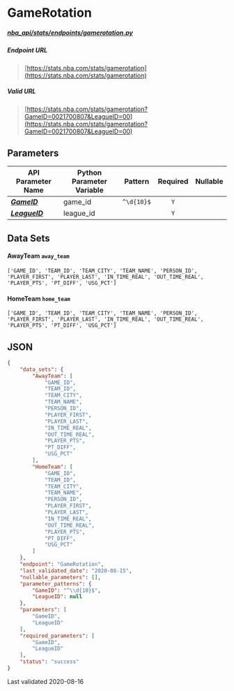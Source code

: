 # GameRotation
##### [nba_api/stats/endpoints/gamerotation.py](https://github.com/swar/nba_api/blob/master/src/nba_api/stats/endpoints/gamerotation.py)

##### Endpoint URL
>[https://stats.nba.com/stats/gamerotation](https://stats.nba.com/stats/gamerotation)

##### Valid URL
>[https://stats.nba.com/stats/gamerotation?GameID=0021700807&LeagueID=00](https://stats.nba.com/stats/gamerotation?GameID=0021700807&LeagueID=00)

## Parameters
API Parameter Name | Python Parameter Variable | Pattern | Required | Nullable
------------ | ------------ | :-----------: | :---: | :---:
[_**GameID**_](https://github.com/swar/nba_api/blob/master/docs/nba_api/stats/library/parameters.md#GameID) | game_id | `^\d{10}$` | `Y` |  | 
[_**LeagueID**_](https://github.com/swar/nba_api/blob/master/docs/nba_api/stats/library/parameters.md#LeagueID) | league_id |  | `Y` |  | 

## Data Sets
#### AwayTeam `away_team`
```text
['GAME_ID', 'TEAM_ID', 'TEAM_CITY', 'TEAM_NAME', 'PERSON_ID', 'PLAYER_FIRST', 'PLAYER_LAST', 'IN_TIME_REAL', 'OUT_TIME_REAL', 'PLAYER_PTS', 'PT_DIFF', 'USG_PCT']
```

#### HomeTeam `home_team`
```text
['GAME_ID', 'TEAM_ID', 'TEAM_CITY', 'TEAM_NAME', 'PERSON_ID', 'PLAYER_FIRST', 'PLAYER_LAST', 'IN_TIME_REAL', 'OUT_TIME_REAL', 'PLAYER_PTS', 'PT_DIFF', 'USG_PCT']
```


## JSON
```json
{
    "data_sets": {
        "AwayTeam": [
            "GAME_ID",
            "TEAM_ID",
            "TEAM_CITY",
            "TEAM_NAME",
            "PERSON_ID",
            "PLAYER_FIRST",
            "PLAYER_LAST",
            "IN_TIME_REAL",
            "OUT_TIME_REAL",
            "PLAYER_PTS",
            "PT_DIFF",
            "USG_PCT"
        ],
        "HomeTeam": [
            "GAME_ID",
            "TEAM_ID",
            "TEAM_CITY",
            "TEAM_NAME",
            "PERSON_ID",
            "PLAYER_FIRST",
            "PLAYER_LAST",
            "IN_TIME_REAL",
            "OUT_TIME_REAL",
            "PLAYER_PTS",
            "PT_DIFF",
            "USG_PCT"
        ]
    },
    "endpoint": "GameRotation",
    "last_validated_date": "2020-08-15",
    "nullable_parameters": [],
    "parameter_patterns": {
        "GameID": "^\\d{10}$",
        "LeagueID": null
    },
    "parameters": [
        "GameID",
        "LeagueID"
    ],
    "required_parameters": [
        "GameID",
        "LeagueID"
    ],
    "status": "success"
}
```

Last validated 2020-08-16